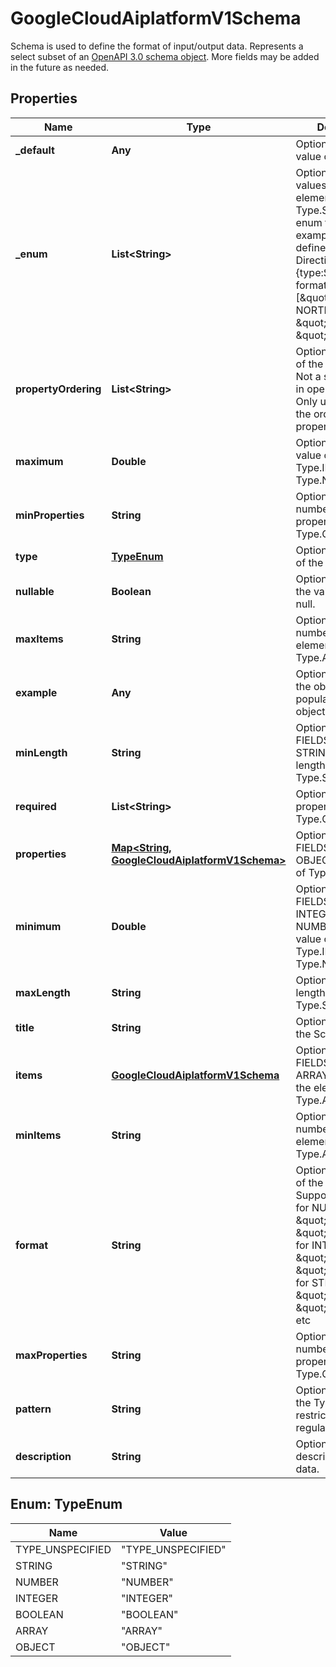 

# GoogleCloudAiplatformV1Schema

Schema is used to define the format of input/output data. Represents a select subset of an [OpenAPI 3.0 schema object](https://spec.openapis.org/oas/v3.0.3#schema-object). More fields may be added in the future as needed.

## Properties

| Name | Type | Description | Notes |
|------------ | ------------- | ------------- | -------------|
|**_default** | **Any** | Optional. Default value of the data. |  [optional] |
|**_enum** | **List&lt;String&gt;** | Optional. Possible values of the element of Type.STRING with enum format. For example we can define an Enum Direction as : {type:STRING, format:enum, enum:[\&quot;EAST\&quot;, NORTH\&quot;, \&quot;SOUTH\&quot;, \&quot;WEST\&quot;]} |  [optional] |
|**propertyOrdering** | **List&lt;String&gt;** | Optional. The order of the properties. Not a standard field in open api spec. Only used to support the order of the properties. |  [optional] |
|**maximum** | **Double** | Optional. Maximum value of the Type.INTEGER and Type.NUMBER |  [optional] |
|**minProperties** | **String** | Optional. Minimum number of the properties for Type.OBJECT. |  [optional] |
|**type** | [**TypeEnum**](#TypeEnum) | Optional. The type of the data. |  [optional] |
|**nullable** | **Boolean** | Optional. Indicates if the value may be null. |  [optional] |
|**maxItems** | **String** | Optional. Maximum number of the elements for Type.ARRAY. |  [optional] |
|**example** | **Any** | Optional. Example of the object. Will only populated when the object is the root. |  [optional] |
|**minLength** | **String** | Optional. SCHEMA FIELDS FOR TYPE STRING Minimum length of the Type.STRING |  [optional] |
|**required** | **List&lt;String&gt;** | Optional. Required properties of Type.OBJECT. |  [optional] |
|**properties** | [**Map&lt;String, GoogleCloudAiplatformV1Schema&gt;**](GoogleCloudAiplatformV1Schema.md) | Optional. SCHEMA FIELDS FOR TYPE OBJECT Properties of Type.OBJECT. |  [optional] |
|**minimum** | **Double** | Optional. SCHEMA FIELDS FOR TYPE INTEGER and NUMBER Minimum value of the Type.INTEGER and Type.NUMBER |  [optional] |
|**maxLength** | **String** | Optional. Maximum length of the Type.STRING |  [optional] |
|**title** | **String** | Optional. The title of the Schema. |  [optional] |
|**items** | [**GoogleCloudAiplatformV1Schema**](GoogleCloudAiplatformV1Schema.md) | Optional. SCHEMA FIELDS FOR TYPE ARRAY Schema of the elements of Type.ARRAY. |  [optional] |
|**minItems** | **String** | Optional. Minimum number of the elements for Type.ARRAY. |  [optional] |
|**format** | **String** | Optional. The format of the data. Supported formats: for NUMBER type: \&quot;float\&quot;, \&quot;double\&quot; for INTEGER type: \&quot;int32\&quot;, \&quot;int64\&quot; for STRING type: \&quot;email\&quot;, \&quot;byte\&quot;, etc |  [optional] |
|**maxProperties** | **String** | Optional. Maximum number of the properties for Type.OBJECT. |  [optional] |
|**pattern** | **String** | Optional. Pattern of the Type.STRING to restrict a string to a regular expression. |  [optional] |
|**description** | **String** | Optional. The description of the data. |  [optional] |



## Enum: TypeEnum

| Name | Value |
|---- | -----|
| TYPE_UNSPECIFIED | &quot;TYPE_UNSPECIFIED&quot; |
| STRING | &quot;STRING&quot; |
| NUMBER | &quot;NUMBER&quot; |
| INTEGER | &quot;INTEGER&quot; |
| BOOLEAN | &quot;BOOLEAN&quot; |
| ARRAY | &quot;ARRAY&quot; |
| OBJECT | &quot;OBJECT&quot; |



